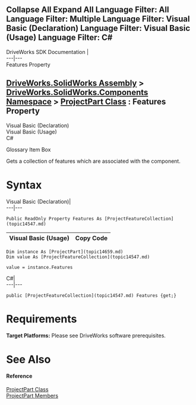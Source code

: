 Collapse All Expand All Language Filter: All  Language Filter: Multiple  Language Filter: Visual Basic (Declaration) Language Filter: Visual Basic (Usage) Language Filter: C#  
---  
DriveWorks SDK Documentation  |   
---|---  
Features Property   
  
[DriveWorks.SolidWorks Assembly](topic13342.md) > [DriveWorks.SolidWorks.Components Namespace](topic13925.md) > [ProjectPart Class](topic14659.md) : Features Property  
---  
  
Visual Basic (Declaration)    
Visual Basic (Usage)    
C# 

Glossary Item Box

Gets a collection of features which are associated with the component. 

# Syntax

Visual Basic (Declaration)|   
---|---  
      
    
    Public ReadOnly Property Features As [ProjectFeatureCollection](topic14547.md)  
  
Visual Basic (Usage)| Copy Code  
---|---  
      
    
    Dim instance As [ProjectPart](topic14659.md)
    Dim value As [ProjectFeatureCollection](topic14547.md)
     
    value = instance.Features  
  
C#|   
---|---  
      
    
    public [ProjectFeatureCollection](topic14547.md) Features {get;}  
  
# Requirements

**Target Platforms:** Please see DriveWorks software prerequisites.

# See Also

#### Reference

[ProjectPart Class](topic14659.md)   
[ProjectPart Members](topic14660.md)


